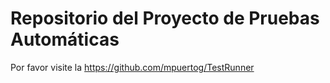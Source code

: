 # Repositorio del Proyecto de Pruebas Automáticas

Por favor visite la https://github.com/mpuertog/TestRunner

